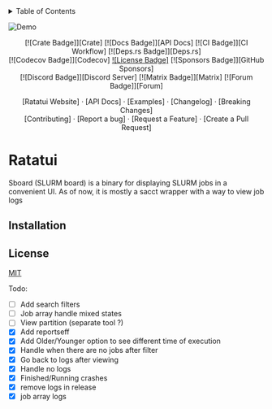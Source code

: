 <details>
<summary>Table of Contents</summary>

- [Sboard](#Sboard)
  - [Installation](#installation)
  - [License](#license)

</details>

<!-- cargo-rdme start -->

![Demo](https://github.com/ratatui-org/ratatui/blob/1d39444e3dea6f309cf9035be2417ac711c1abc9/examples/demo2-destroy.gif?raw=true)

<div align="center">

[![Crate Badge]][Crate] [![Docs Badge]][API Docs] [![CI Badge]][CI Workflow] [![Deps.rs
Badge]][Deps.rs]<br> [![Codecov Badge]][Codecov] [![License Badge]](./LICENSE) [![Sponsors
Badge]][GitHub Sponsors]<br> [![Discord Badge]][Discord Server] [![Matrix Badge]][Matrix]
[![Forum Badge]][Forum]<br>

[Ratatui Website] · [API Docs] · [Examples] · [Changelog] · [Breaking Changes]<br>
[Contributing] · [Report a bug] · [Request a Feature] · [Create a Pull Request]

</div>

# Ratatui

Sboard (SLURM board) is a binary for displaying SLURM jobs in a convenient UI.
As of now, it is mostly a sacct wrapper with a way to view job logs

## Installation

## License

[MIT](./LICENSE)

Todo:
- [ ] Add search filters
- [ ] Job array handle mixed states
- [ ] View partition (separate tool ?)
- [x] Add reportseff
- [x] Add Older/Younger option to see different time of execution
- [x] Handle when there are no jobs after filter
- [x] Go back to logs after viewing
- [x] Handle no logs
- [x] Finished/Running crashes
- [x] remove logs in release
- [x] job array logs
